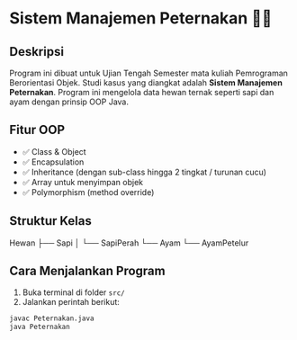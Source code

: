 # Sistem Manajemen Peternakan 🐄🐓

## Deskripsi
Program ini dibuat untuk Ujian Tengah Semester mata kuliah Pemrograman Berorientasi Objek. Studi kasus yang diangkat adalah **Sistem Manajemen Peternakan**. Program ini mengelola data hewan ternak seperti sapi dan ayam dengan prinsip OOP Java.

## Fitur OOP
- ✅ Class & Object
- ✅ Encapsulation
- ✅ Inheritance (dengan sub-class hingga 2 tingkat / turunan cucu)
- ✅ Array untuk menyimpan objek
- ✅ Polymorphism (method override)

## Struktur Kelas
Hewan
├── Sapi
│ └── SapiPerah
└── Ayam
└── AyamPetelur
## Cara Menjalankan Program

1. Buka terminal di folder `src/`
2. Jalankan perintah berikut:

```bash
javac Peternakan.java
java Peternakan
